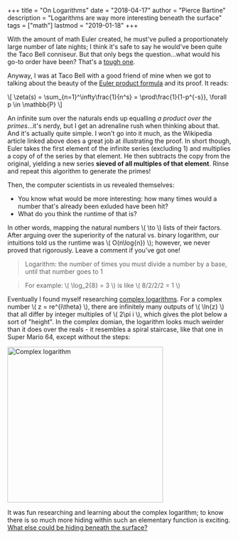 +++
title = "On Logarithms"
date = "2018-04-17"
author = "Pierce Bartine"
description = "Logarithms are way more interesting beneath the surface"
tags = ["math"]
lastmod = "2019-01-18"
+++

With the amount of math Euler created, he must've pulled a proportionately large number of late nights; I think it's safe to say he would've been quite the Taco Bell conniseur. But that only begs the question...what would his go-to order have been? That's a [tough one][5].

Anyway, I was at Taco Bell with a good friend of mine when we got to talking about the beauty of the [Euler product formula][2] and its proof. It reads:

\\[ \zeta(s) = \sum_{n=1}^\infty\frac{1}{n^s} = \prod\frac{1}{1-p^{-s}}, \forall p \in \mathbb{P} \\]

An infinite sum over the naturals ends up equalling _a product over the primes_...it's nerdy, but I get an adrenaline rush when thinking about that. And it's actually quite simple. I won't go into it much, as the Wikipedia article linked above does a great job at illustrating the proof. In short though, Euler takes the first element of the infinite series (excluding 1) and multiplies a copy of of the series by that element. He then subtracts the copy from the original, yielding a new series **sieved of all multiples of that element**. Rinse and repeat this algorithm to generate the primes!

Then, the computer scientists in us revealed themselves:

- You know what would be more interesting: how many times would a number that's already been exluded have been hit?
- What do you think the runtime of that is?

In other words, mapping the natural numbers \\( \to \\) lists of their factors. After arguing over the superiority of the natural vs. binary logarithm, our intuitions told us the runtime was \\( O(n\log{n}) \\); however, we never proved that rigorously. Leave a comment if you've got one!

> Logarithm: the number of times you must divide a number by a base, until that number goes to 1

> For example: \\( \log_2{8} = 3 \\) is like \\( 8/2/2/2 = 1 \\)

Eventually I found myself researching [complex logarithms][3]. For a complex number \\( z = re^{i\theta} \\), there are infinitely many outputs of \\( \ln{z} \\) that all differ by integer multiples of \\( 2\pi i \\), which gives the plot below a sort of "height". In the complex domian, the logarithm looks much weirder than it does over the reals - it resembles a spiral staircase, like that one in Super Mario 64, except without the steps:

<!-- TODO: interactive plot of 2D map of logarithm x vs base -->
<img src="https://upload.wikimedia.org/wikipedia/commons/thumb/a/ab/Riemann_surface_log.svg/791px-Riemann_surface_log.svg.png" alt="Complex logarithm" width="350">

It was fun researching and learning about the complex logarithm; to know there is so much more hiding within such an elementary function is exciting. [What else could be hiding beneath the surface?][4]


[1]: https://www.google.com/search?q=when+was+special+relativity+published
[2]: https://en.wikipedia.org/wiki/Proof_of_the_Euler_product_formula_for_the_Riemann_zeta_function
[3]: https://en.wikipedia.org/wiki/Complex_logarithm
[4]: https://en.wikipedia.org/wiki/Modular_form
[5]: https://en.wikipedia.org/wiki/Millennium_Prize_Problems
